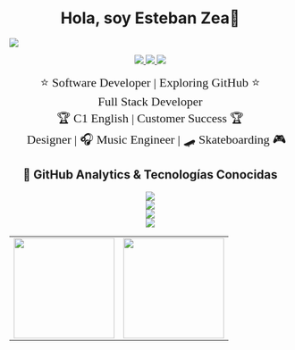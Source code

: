 <div align="center">
  <h1 align="center">Hola, soy Esteban Zea</a>👋</h1>
</div>
<img src="https://i.imgur.com/XkbnyNj.png">
</p>


<p align="center">
  <a href="https://github.com/estebanzeaalvarez">
    <img src="https://img.shields.io/badge/GitHub-000?style=for-the-badge&logo=github&logoColor=white">
  </a>
  <a href="https://discord.com/users/estebanzea777">
    <img src="https://img.shields.io/badge/Discord Profile-5865F2?style=for-the-badge&logo=discord&logoColor=white">
  </a>
  <a href="https://w.app/XOY">
    <img src="https://img.shields.io/badge/WhatsApp-25D366?style=for-the-badge&logo=whatsapp&logoColor=white">
  </a>
</p>


<p align="center">
  <span style="font-family: 'Comic Sans MS', cursive; font-size: 22px;">
    ⭐ Software Developer | Exploring GitHub ⭐<br>
    🚀 Full Stack Developer 🚀<br>
    🏆 C1 English | Customer Success 🏆<br>
    🎨 Designer | 🎧 Music Engineer | 🛹 Skateboarding 🎮
  </span>
</p>


<h2 align="center">🚀 GitHub Analytics & Tecnologías Conocidas</h2>
<p align="center">
  <table>
    <tr>
      <td>
        <a href="https://github.com/estebanzeaalvarez">
          <img height="180em" src="https://github-readme-stats-eight-theta.vercel.app/api/top-langs/?username=estebanzeaalvarez&layout=compact&langs_count=8&theme=algolia"/>
        </a>
      </td>
      <td>
        <a href="https://github.com/estebanzeaalvarez">
          <img height="180em" src="https://github-readme-stats-eight-theta.vercel.app/api?username=estebanzeaalvarez&show_icons=true&theme=algolia&include_all_commits=true&count_private=true"/>
        </a>
      </td>
    </tr>
    <tr>
   <p align="center">
  <a href="https://skillicons.dev">
    <img src="https://skillicons.dev/icons?i=androidstudio,c,cs,cpp,java,php,flutter" />
    <br>
    <img src="https://skillicons.dev/icons?i=py,dotnet,html,css,js,nodejs,sqlite" />
    <br>
    <img src="https://skillicons.dev/icons?i=firebase,git,github,docker,postman,materialui,vscode" />
    <br>
    <img src="https://skillicons.dev/icons?i=linux,ai,ps" />
  </a>
</p>
</p>

</p>

